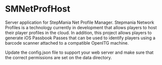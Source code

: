 SMNetProfHost
================================================================================

Server application for StepMania Net Profile Manager. Stepmania Network Profiles
is a technology currently in development that allows players to host their
player profiles in the cloud. In addition, this project allows players to
generate iOS Passbook Passes that can be used to identify players using a
barcode scanner attached to a compatible OpenITG machine.

Update the config.json file to support your web server and make sure that the
correct permissions are set on the data directory.

